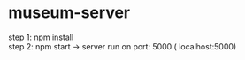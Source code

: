 # museum-server
step 1: npm install <br />
step 2: npm start -> server run on port: 5000 ( localhost:5000)
